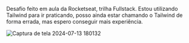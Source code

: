 Desafio feito em aula da Rocketseat, trilha Fullstack.
Estou utilizando Tailwind para ir praticando, posso ainda estar chamando o Tailwind de forma errada, mas espero conseguir mais experiência.

![Captura de tela 2024-07-13 180132](https://github.com/user-attachments/assets/90711803-a775-463a-ac1e-fca88e81f418)
